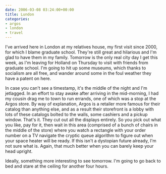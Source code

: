 ```yaml
---
date: 2006-03-08 03:24:00+00:00
title: Lundon
categories:
- argos
- london
- travel
---
```


I've arrived here in London at my relatives house, my first visit since 2000, for which I blame graduate school. They're still great and hilarious and I'm glad to have them in my family. Tomorrow is the only real city day I get this week, as I'm leaving for Holland on Thursday to visit with friends from graduate school. I'm going to hit up some museums, which thanks to socialism are all free, and wander around some in the foul weather they have a patent on here.

In case you can't see a timestamp, it's the middle of the night and I'm jetlagged. In an effort to stay awake after arriving in the mid-morning, I had my cousin drag me to town to run errands, one of which was a stop at the Argos store. By way of explanation, Argos is a retailer more famous for their catalog than anything else, and as a result their storefront is a lobby with lots of these catalogs bolted to the walls, some cashiers and a pickup window. That's it. They cut out all the displays entirely. So you pick out what you like, pay for it, then wait in this area (comprised of a bunch of chairs in the middle of the store) where you watch a rectangle with your order number on a TV navigate the cryptic queue algorithm to figure out when your space heater will be ready. If this isn't a dystopian future already, I'm not sure what is. Again, that much better when you can barely keep your head upright.

Ideally, something more interesting to see tomorrow. I'm going to go back to bed and stare at the ceiling for another four hours.
